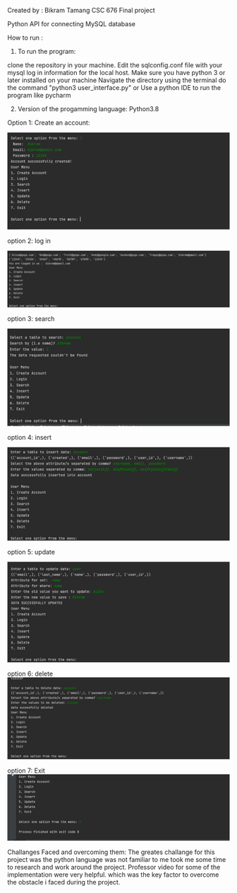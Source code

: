 

Created by : Bikram Tamang
CSC 676 Final project



Python API for connecting MySQL database


How to run :

1) To run the program:  

clone the repository in your machine. 
Edit the sqlconfig.conf file with your mysql log in information for the local host. 
Make sure you have python 3 or later installed on your machine
Navigate the directory using the terminal
do the command "python3 user_interface.py"
        or
Use a python IDE to run the program like pycharm

2) Version of the progamming language: Python3.8



Option 1: Create an account:

![image](img/create_account.png)

option 2: log in 

![image](img/log_in.png)


option 3: search 

![image](img/search.png)

option 4: insert 

![image](img/insert.png)

option 5: update 

![image](img/update.png)

option 6: delete
![image](img/delete.png)

option 7: Exit
![image](img/exit.png)

Challanges Faced and overcoming them:
The greates challange for this project was the python language was not familiar to me 
took me some time to research and work around the project.
Professor video for some of the implementation were very helpful. 
which was the key factor to overcome the obstacle i faced during the project. 






